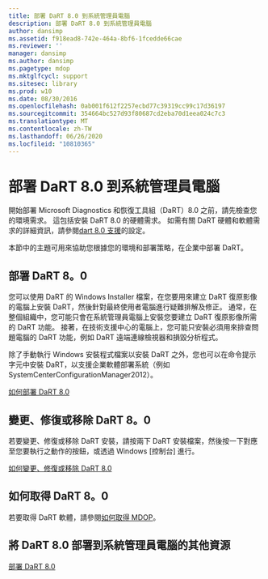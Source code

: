 ```yaml
---
title: 部署 DaRT 8.0 到系統管理員電腦
description: 部署 DaRT 8.0 到系統管理員電腦
author: dansimp
ms.assetid: f918ead8-742e-464a-8bf6-1fcedde66cae
ms.reviewer: ''
manager: dansimp
ms.author: dansimp
ms.pagetype: mdop
ms.mktglfcycl: support
ms.sitesec: library
ms.prod: w10
ms.date: 08/30/2016
ms.openlocfilehash: 0ab001f612f2257ecbd77c39319cc99c17d36197
ms.sourcegitcommit: 354664bc527d93f80687cd2eba70d1eea024c7c3
ms.translationtype: MT
ms.contentlocale: zh-TW
ms.lasthandoff: 06/26/2020
ms.locfileid: "10810365"
---
```

# 部署 DaRT 8.0 到系統管理員電腦


開始部署 Microsoft Diagnostics 和恢復工具組（DaRT）8.0 之前，請先檢查您的環境需求。 這包括安裝 DaRT 8.0 的硬體需求。 如需有關 DaRT 硬體和軟體需求的詳細資訊，請參閱[dart 8.0 支援](dart-80-supported-configurations-dart-8.md)的設定。

本節中的主題可用來協助您根據您的環境和部署策略，在企業中部署 DaRT。

## 部署 DaRT 8。0


您可以使用 DaRT 的 Windows Installer 檔案，在您要用來建立 DaRT 復原影像的電腦上安裝 DaRT，然後針對最終使用者電腦進行疑難排解及修正。 通常，在整個組織中，您可能只會在系統管理員電腦上安裝您要建立 DaRT 復原影像所需的 DaRT 功能。 接著，在技術支援中心的電腦上，您可能只安裝必須用來排查問題電腦的 DaRT 功能，例如 DaRT 遠端連線檢視器和損毀分析程式。

除了手動執行 Windows 安裝程式檔案以安裝 DaRT 之外，您也可以在命令提示字元中安裝 DaRT，以支援企業軟體部署系統（例如 SystemCenterConfigurationManager2012）。

[如何部署 DaRT 8.0](how-to-deploy-dart-80-dart-8.md)

## 變更、修復或移除 DaRT 8。0


若要變更、修復或移除 DaRT 安裝，請按兩下 DaRT 安裝檔案，然後按一下對應至您要執行之動作的按鈕，或透過 Windows [控制台] 進行。

[如何變更、修復或移除 DaRT 8.0](how-to-change-repair-or-remove-dart-80-dart-8.md)

## 如何取得 DaRT 8。0


若要取得 DaRT 軟體，請參閱[如何取得 MDOP](https://go.microsoft.com/fwlink/?LinkId=322049)。

## 將 DaRT 8.0 部署到系統管理員電腦的其他資源


[部署 DaRT 8.0](deploying-dart-80-dart-8.md)

 

 





